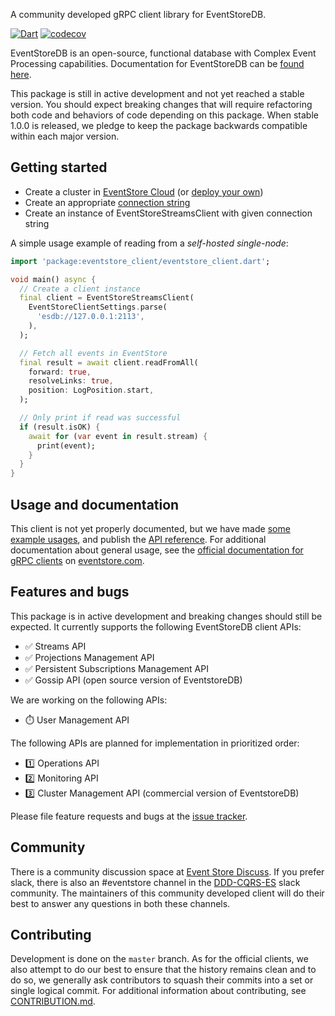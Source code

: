 A community developed gRPC client library for EventStoreDB.

[![Dart](https://github.com/DISCOOS/eventstore-client-dart/actions/workflows/test.yml/badge.svg)](https://github.com/DISCOOS/eventstore-client-dart/actions/workflows/test.yml)
[![codecov](https://codecov.io/gh/DISCOOS/eventstore-client-dart/branch/master/graph/badge.svg?token=HAHS8DUBHM)](https://codecov.io/gh/DISCOOS/eventstore-client-dart)

EventStoreDB is an open-source, functional database with Complex Event Processing
capabilities. Documentation for EventStoreDB can be [found here](https://eventstore.com/docs).

This package is still in active development and not yet reached a stable version. 
You should expect breaking changes that will require refactoring both code and behaviors
of code depending on this package. When stable 1.0.0 is released, we pledge to keep the 
package backwards compatible within each major version. 

## Getting started
* Create a cluster in [EventStore Cloud](https://developers.eventstore.com/cloud/intro/) (or [deploy your own](https://developers.eventstore.com/server/v21.6/docs/installation/#quick-start-preview))
* Create an appropriate [connection string](https://developers.eventstore.com/clients/grpc/getting-started/#connection-details)
* Create an instance of EventStoreStreamsClient with given connection string

A simple usage example of reading from a _self-hosted single-node_:

```dart
import 'package:eventstore_client/eventstore_client.dart';

void main() async {
  // Create a client instance
  final client = EventStoreStreamsClient(
    EventStoreClientSettings.parse(
      'esdb://127.0.0.1:2113',
    ),
  );

  // Fetch all events in EventStore
  final result = await client.readFromAll(
    forward: true,
    resolveLinks: true,
    position: LogPosition.start,
  );

  // Only print if read was successful
  if (result.isOK) {
    await for (var event in result.stream) {
      print(event);
    }
  }
}
```

## Usage and documentation
This client is not yet properly documented, but we have made [some example usages](example/README.md), 
and publish the [API reference](https://pub.dev/documentation/eventstore_client/latest). 
For additional documentation about general usage, see the [official documentation for gRPC clients](https://developers.eventstore.com/clients/grpc/getting-started) 
on [eventstore.com](https://developers.eventstore.com).

## Features and bugs

This package is in active development and breaking changes should still be expected. It currently 
supports the following EventStoreDB client APIs:

* :white_check_mark:  Streams API
* :white_check_mark:  Projections Management API
* :white_check_mark:  Persistent Subscriptions Management API
* :white_check_mark:  Gossip API (open source version of EventstoreDB)

We are working on the following APIs:
* :stopwatch:  User Management API

The following APIs are planned for implementation in prioritized order: 
* :one:  Operations API
* :two:  Monitoring API
* :three:  Cluster Management API (commercial version of EventstoreDB) 

Please file feature requests and bugs at the [issue tracker][tracker].

[tracker]: https://github.com/DISCOOS/eventstore-client-dart/issues/new

## Community
There is a community discussion space at [Event Store Discuss](https://discuss.eventstore.com). 
If you prefer slack, there is also an #eventstore channel in the [DDD-CQRS-ES](https://j.mp/ddd-es-cqrs) 
slack community. The maintainers of this community developed client will do their 
best to answer any questions in both these channels.

## Contributing
Development is done on the `master` branch. As for the official clients, we also 
attempt to do our best to ensure that the history remains clean and to do so, we generally 
ask contributors to squash their commits into a set or single logical commit. 
For additional information about contributing, see [CONTRIBUTION.md][contributing].

[contributing]: https://github.com/DISCOOS/eventstore-client-dart/blob/master/CONTRIBUTION.md